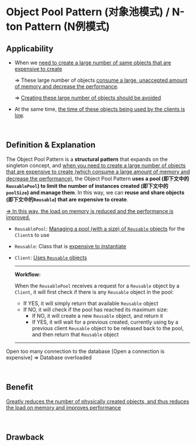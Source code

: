 # Object Pool Pattern (对象池模式) / N-ton Pattern (N例模式)

## Applicability

* When we <u>need to create a large number of same objects that are expensive to create</u>

  => These large number of objects <u>consume a large, unaccepted amount of memory and decrease the performance</u>.

  => <u>Creating these large number of objects should be avoided</u>

* At the same time, <u>the time of these objects being used by the clients is low</u>.

<br>

## Definition & Explanation

The Object Pool Pattern is a **structural pattern** that expands on the singleton concept, and <u>when you need to create a large number of objects that are expensive to create (which consume a large amount of memory and decrease the performance)</u>, the Object Pool Pattern **uses a pool (即下文中的`ReusablePool`) to limit the number of instances created (即下文中的`poolSize`) and manage them**. In this way, we can **reuse and share objects (即下文中的`Reusable`) that are expensive to create**.

<u>=> In this way, the load on memory is reduced and the performance is improved.</u>

* `ReusablePool`: <u>Managing a pool (with a size) of `Reusable` objects</u> for the `Client`s to use

* `Reusable`: Class that is <u>expensive to instantiate</u>

* `Client`: <u>Uses `Reusable` objects</u>

  ***

  **Workflow:**

  When the `ReusablePool` receives a request for a `Reusable` object by a `Client`, it will first check if there is any `Reusable` object in the pool:

  * If YES, it will simply return that available `Reusable` object
  * If NO, it will check if the pool has reached its maximum size:
    * If NO, it will create a new `Reusable` object, and return it
    * If YES, it will wait for a previous created, currently using by a previous client `Reusable`  object to be released back to the pool, and then return that `Reusable` object

  ***

Open too many connection to the database   [Open a connection is expensive]   =>   Database overloaded

<br>

## Benefit

<u>Greatly reduces the number of physically created objects, and thus reduces the load on memory and improves performance</u>

<br>

## Drawback

